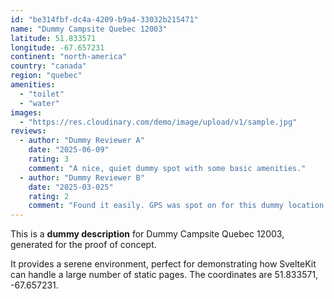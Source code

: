 ```yaml
---
id: "be314fbf-dc4a-4209-b9a4-33032b215471"
name: "Dummy Campsite Quebec 12003"
latitude: 51.833571
longitude: -67.657231
continent: "north-america"
country: "canada"
region: "quebec"
amenities:
  - "toilet"
  - "water"
images:
  - "https://res.cloudinary.com/demo/image/upload/v1/sample.jpg"
reviews:
  - author: "Dummy Reviewer A"
    date: "2025-06-09"
    rating: 3
    comment: "A nice, quiet dummy spot with some basic amenities."
  - author: "Dummy Reviewer B"
    date: "2025-03-025"
    rating: 2
    comment: "Found it easily. GPS was spot on for this dummy location."
---
```


This is a **dummy description** for Dummy Campsite Quebec 12003, generated for the proof of concept.

It provides a serene environment, perfect for demonstrating how SvelteKit can handle a large number of static pages. The coordinates are 51.833571, -67.657231.
